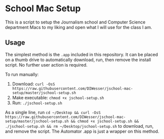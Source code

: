 # School Mac Setup

This is a script to setup the Journalism school and Computer Science department Macs to my liking and open what I will use for the class I am.  

## Usage  

The simplest method is the `.app` included in this repository. It can be placed on a thumb drive to automatically download, run, then remove the install script. No further user action is required.  

To run manually:    

1. Download: `curl -OsS https://raw.githubusercontent.com/DIWesser/jschool-mac-setup/master/jschool-setup.sh`
2. Make executable: `chmod +x jschool-setup.sh`
3. Run: `./jschool-setup.sh`

As a single line, run `cd ~/Desktop && curl -OsS https://raw.githubusercontent.com/DIWesser/jschool-mac-setup/master/jschool-setup.sh && chmod +x jschool-setup.sh && ./jschool-setup.sh && rm ~/Desktop/jschool-setup.sh` to download, run, and remove the script. The Automator .app is just a wrapper on this method.  
